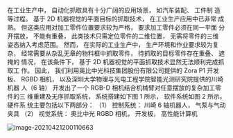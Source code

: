 在工业生产中， 自动化抓取具有十分广阔的应用场景， 如汽车装配、 工件制
造等过程。 基于 2D 机器视觉的平面目标的抓取技术， 在工业生产应用中已非常
成熟。 但这类应用对加工零件位置要求较为严格， 要求加工零件必须在同一平面
分开摆放， 不能有重叠， 此类技术只需定位零件的二维位置， 无需将零件的三维
姿态纳入考虑范围。 然而， 在实际的工业生产中， 生产环境和作业要求较为复杂，
经常需要从杂乱无章的物料框中抓取零件， 待抓取的目标零件存在重叠、 遮掩的
情况， 在该条件下， 基于 2D 机器视觉的平面抓取技术显然无法顺利完成抓取工
作。
因此， 我们利用奥比中光科技集团股份有限公司提供的 Zora P1 开发板、
RGBD 相机， 以及深圳大学物理与光电工程学院智能光测研究院提供的川崎机器
人（6 轴） 开发出了一个 RGB-D 相机结合机械臂对任意摆放的复杂加工零件的三
维重建及无序抓取系统， 系统搭建如下图 1 所示， 软件系统如图 2 所示。 硬件系
统主要包括以下两部分：
（1） 控制系统： 川崎 6 轴机器人， 气泵与气动夹具
（2） 视觉系统： 奥比中光 RGBD 相机， 开发板， 高性能计算机  

![image-20210421200110663](C:\Users\wangxiong\AppData\Roaming\Typora\typora-user-images\image-20210421200110663.png)